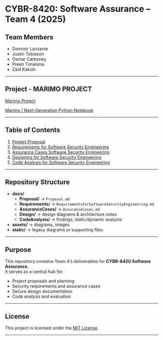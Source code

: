 # CYBR-8420: Software Assurance – Team 4 (2025)

## Team Members
- Dominic Lanzante
- Justin Tobiason
- Osmar Carboney
- Preeti Timalsina
- Zaid Kakish

---

## Project - MARIMO PROJECT
[Marimo Project ](https://github.com/marimo-team/marimo) 

[Marimo | Next-Generation Python Notebook](https://marimo.io/)

---

## Table of Contents
1. [Project Proposal](./docs/Proposal/Proposal.md)
2. [Requirements for Software Security Engineering](./docs/Requirements/RequirementsForSoftwareSecurityEngineering.md)
3. [Assurance Cases Software Security Engineering](./docs/AssuranceCases/AssuranceCasesforSoftwareSecurityEngineering.md)
4. [Designing for Software Security Engineering](./docs/Design/DesigningforSoftwareSecurityEngineering.md)
5. [Code Analysis for Software Security Engineering](./docs/CodeAnalysis/CodeAnalysisforSoftwareSecurityEngineering.md)

---

## Repository Structure
- **docs/**
  - **Proposal/** → `Proposal.md`
  - **Requirements/** → `RequirementsForSoftwareSecurityEngineering.md`
  - **AssuranceCases/** → `AssuranceCases.md`
  - **Design/** → design diagrams & architecture notes
  - **CodeAnalysis/** → findings, static/dynamic analysis
- **assets/** → diagrams, images
- **static/** → legacy diagrams or supporting files

---

## Purpose
This repository contains Team 4’s deliverables for **CYBR-8420 Software Assurance**.  
It serves as a central hub for:
- Project proposals and planning  
- Security requirements and assurance cases  
- Secure design documentation  
- Code analysis and evaluation

---

## License
This project is licensed under the [MIT License](./LICENSE).

---
